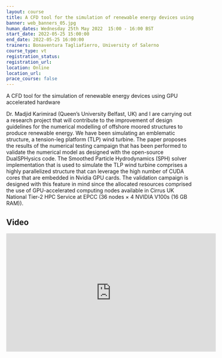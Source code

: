 ```yaml
---
layout: course
title: A CFD tool for the simulation of renewable energy devices using GPU accelerated hardware
banner: web_banners_05.jpg
human_dates: Wednesday 25th May 2022  15:00 - 16:00 BST
start_date: 2022-05-25 15:00:00
end_date: 2022-05-25 16:00:00
trainers: Bonaventura Tagliafierro, University of Salerno 
course_type: vt
registration_status:
registration_url:
location: Online
location_url:
prace_course: false
---
```


A CFD tool for the simulation of renewable energy devices using GPU accelerated hardware


Dr. Madjid Karimirad (Queen’s University Belfast, UK) and I are carrying out a research project that will contribute to the improvement of design guidelines for the numerical modelling of offshore moored structures to produce renewable energy. We have been simulating an emblematic structure, a tension-leg platform (TLP) wind turbine. The paper proposes the results of the numerical testing campaign that has been performed to validate the numerical model as designed with the open-source DualSPHysics code. The Smoothed Particle Hydrodynamics (SPH) solver implementation that is used to simulate the TLP wind turbine comprises a highly parallelized structure that can leverage the high number of CUDA cores that are embedded in Nvidia GPU cards. The validation campaign is designed with this feature in mind since the allocated resources comprised the use of GPU-accelerated computing nodes available in Cirrus UK National Tier-2 HPC Service at EPCC (36 nodes × 4 NVIDIA V100s (16 GB RAM)). 





<section id="service">

<!--
  <div class="row ">	

      <div class="col-xs-6 col-sm-4">
        <a class="ar2_linkbox ar2_linkbox-teal" 
          href="https://eu.bbcollab.com/guest/5187a6702549457d9bc6cb44cc296102">
          <strong>Join Session</strong><br/>
          Join this online session in your browser
        </a>
      </div>

      <div class="col-xs-6 col-sm-4">
        <a class="ar2_linkbox ar2_linkbox-green" href="courses/"
           href="myevents.ics">
          <strong>Add to Calendar</strong><br/>
          Download ICS file to add this event to your calendar complete with join link
        </a>
      </div>

											
    </div>

-->



<h2><a name="video">Video</a></h2>

<div>

<iframe title="Video"  width="560" height="315" src="https://www.youtube.com/embed/6ijmOC6UXp0" frameborder="0" allow="accelerometer; autoplay; encrypted-media; gyroscope; picture-in-picture" allowfullscreen></iframe>

</div>



<!--

<section id="service">
  <div class="container">
    <div class="row ">	



      <div class="col-xs-6 col-sm-4">
        <a class="ar2_linkbox ar2_linkbox-teal" href="  ">
          <strong>Transcript</strong><br/>
          Download a transcript of the video audio
        </a>
      </div>



      <div class="col-xs-6 col-sm-4">
        <a class="ar2_linkbox ar2_linkbox-green" href="courses/"
           href="ARCHER2_Training_VT.pdf">
          <strong>Slides</strong><br/>
          Download pdf of the presentation.
        </a>
      </div>
										
    </div>
  </div>
</section>
-->
